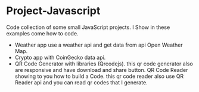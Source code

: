 # Project-Javascript
Code collection of some small JavaScript projects. I Show in these examples come how to code. 

- Weather app use a weather api and get data from api Open Weather Map.
- Crypto app with CoinGecko data api.
- QR Code Generator with libraries (Qrcodejs). this qr code generator also are responsive and have download and share button.
 QR Code Reader showing to you how to build a Code. this qr code reader also use QR Reader api and you can read qr codes that I generate.
